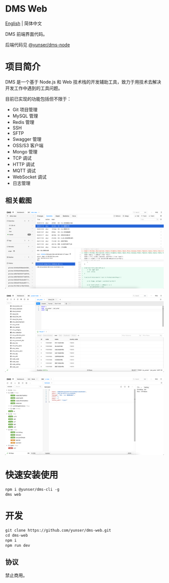 # DMS Web

[English](./README.md) | 简体中文


DMS 前端界面代码。

后端代码见 [@yunser/dms-node](https://github.com/yunser/dms-node)


# 项目简介

DMS 是一个基于 Node.js 和 Web 技术栈的开发辅助工具，致力于用技术去解决开发工作中遇到的工具问题。

目前已实现的功能包括但不限于：

* Git 项目管理
* MySQL 管理
* Redis 管理
* SSH
* SFTP
* Swagger 管理
* OSS/S3 客户端
* Mongo 管理
* TCP 调试
* HTTP 调试
* MQTT 调试
* WebSocket 调试
* 日志管理


## 相关截图

![Git](./screenshot/git.png)

![MySQL](./screenshot/mysql.png)

![Redis](./screenshot/redis.png)


# 快速安装使用

```shell
npm i @yunser/dms-cli -g
dms web
```


# 开发

```shell
git clone https://github.com/yunser/dms-web.git
cd dms-web
npm i
npm run dev
```


## 协议

禁止商用。
